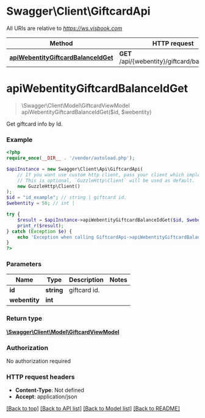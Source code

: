 # Swagger\Client\GiftcardApi

All URIs are relative to *https://ws.visbook.com*

Method | HTTP request | Description
------------- | ------------- | -------------
[**apiWebentityGiftcardBalanceIdGet**](GiftcardApi.md#apiwebentitygiftcardbalanceidget) | **GET** /api/{webentity}/giftcard/balance/{id} | Get giftcard info by Id.

# **apiWebentityGiftcardBalanceIdGet**
> \Swagger\Client\Model\GiftcardViewModel apiWebentityGiftcardBalanceIdGet($id, $webentity)

Get giftcard info by Id.

### Example
```php
<?php
require_once(__DIR__ . '/vendor/autoload.php');

$apiInstance = new Swagger\Client\Api\GiftcardApi(
    // If you want use custom http client, pass your client which implements `GuzzleHttp\ClientInterface`.
    // This is optional, `GuzzleHttp\Client` will be used as default.
    new GuzzleHttp\Client()
);
$id = "id_example"; // string | giftcard id.
$webentity = 56; // int | 

try {
    $result = $apiInstance->apiWebentityGiftcardBalanceIdGet($id, $webentity);
    print_r($result);
} catch (Exception $e) {
    echo 'Exception when calling GiftcardApi->apiWebentityGiftcardBalanceIdGet: ', $e->getMessage(), PHP_EOL;
}
?>
```

### Parameters

Name | Type | Description  | Notes
------------- | ------------- | ------------- | -------------
 **id** | **string**| giftcard id. |
 **webentity** | **int**|  |

### Return type

[**\Swagger\Client\Model\GiftcardViewModel**](../Model/GiftcardViewModel.md)

### Authorization

No authorization required

### HTTP request headers

 - **Content-Type**: Not defined
 - **Accept**: application/json

[[Back to top]](#) [[Back to API list]](../../README.md#documentation-for-api-endpoints) [[Back to Model list]](../../README.md#documentation-for-models) [[Back to README]](../../README.md)

